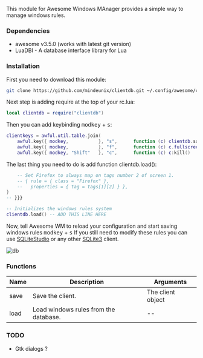 This module for Awesome Windows MAnager provides a simple way to manage windows rules.

### Dependencies

* awesome v3.5.0 (works with latest git version)
* LuaDBI - A database interface library for Lua

### Installation

First you need to download this module:

```bash
git clone https://github.com/mindeunix/clientdb.git ~/.config/awesome/clientdb
```

Next step is adding require at the top of your rc.lua:
```lua
local clientdb = require("clientdb")
```

Then you can add keybinding <kbd>modkey</kbd> + <kbd>s</kbd>:
```lua
clientkeys = awful.util.table.join(
    awful.key({ modkey,           }, "s",      function (c) clientdb.save(c)                 end),  -- ADD THIS LINE HERE
    awful.key({ modkey,           }, "f",      function (c) c.fullscreen = not c.fullscreen  end),
    awful.key({ modkey, "Shift"   }, "c",      function (c) c:kill()                         end),
```

The last thing you need to do is add function clientdb.load():

```lua
    -- Set Firefox to always map on tags number 2 of screen 1.
    -- { rule = { class = "Firefox" },
    --   properties = { tag = tags[1][2] } },
}
-- }}}

-- Initializes the windows rules system
clientdb.load() -- ADD THIS LINE HERE
```

Now, tell Awesome WM to reload your configuration and start saving windows rules <kbd>modkey</kbd> + <kbd>s</kbd>
If you still need to modify these rules you can use [SQLiteStudio](http://sqlitestudio.pl) or any other [SQLite3](http://www.sqlite.org/cvstrac/wiki?p=ManagementTools) client.

![db](http://i.imgur.com/GVnNqNY.png)

### Functions

| Name   | Description                           | Arguments         |
| ------ | ------------------------------------- | ----------------- |
| save   | Save the client.                      | The client object |
| load   | Load windows rules from the database. | --                |


### TODO

* Gtk dialogs ?


